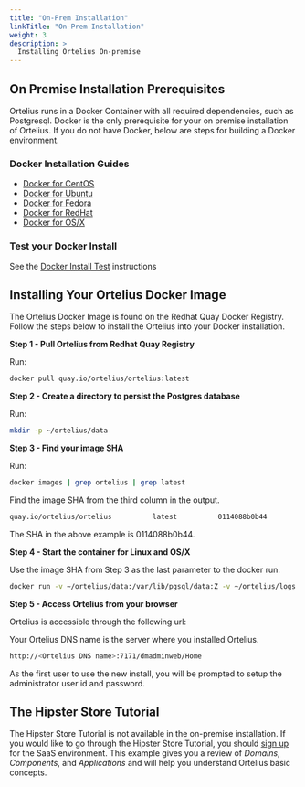 ```yaml
---
title: "On-Prem Installation"
linkTitle: "On-Prem Installation"
weight: 3
description: >
  Installing Ortelius On-premise
---
```


## On Premise Installation Prerequisites

Ortelius runs in a Docker Container with all required dependencies, such as Postgresql.  Docker is the only prerequisite for your on premise installation of Ortelius.  If you do not have Docker, below are steps for building a Docker environment.

### Docker Installation Guides

- [Docker for CentOS](https://docs.docker.com/engine/install/centos/)
- [Docker for Ubuntu](https://docs.docker.com/engine/install/ubuntu/)
- [Docker for Fedora](https://docs.docker.com/engine/install/fedora/)
- [Docker for RedHat](https://access.redhat.com/documentation/en-us/red_hat_enterprise_linux_atomic_host/7/html-single/getting_started_with_containers/index)
- [Docker for OS/X](https://docs.docker.com/docker-for-mac/install/)

### Test your Docker Install

See the [Docker Install Test](https://docs.docker.com/get-started/#test-docker-version) instructions

## Installing Your Ortelius Docker Image

The Ortelius Docker Image is found on the Redhat Quay Docker Registry. Follow the steps below to install the Ortelius into your Docker installation.

**Step 1 - Pull Ortelius from Redhat Quay Registry**

Run:

~~~bash
docker pull quay.io/ortelius/ortelius:latest
~~~

**Step 2 - Create a directory to persist the Postgres database**

Run:

~~~bash
mkdir -p ~/ortelius/data
~~~

**Step 3 - Find your image SHA**

Run:

~~~bash
docker images | grep ortelius | grep latest
~~~

Find the image SHA from the third column in the output.

~~~bash
quay.io/ortelius/ortelius          latest          0114088b0b44        6 days ago          3.32GB
~~~

The SHA in the above example is 0114088b0b44.

**Step 4 - Start the container for Linux and OS/X**

Use the image SHA from Step 3 as the last parameter to the docker run.

~~~bash
docker run -v ~/ortelius/data:/var/lib/pgsql/data:Z -v ~/ortelius/logs:/opt/ortelius/logs:Z -p 7171:8080 -d –hostname docker_dh -v ~/.ssh:/keys:Z 0114088b0b44
~~~

**Step 5 - Access Ortelius from your browser**

 Ortelius is accessible through the following url:

Your Ortelius DNS name is the server where you installed Ortelius.

```bash
http://<Ortelius DNS name>:7171/dmadminweb/Home
```

As the first user to use the new install, you will be prompted to setup the administrator user id and password.

## The Hipster Store Tutorial

The Hipster Store Tutorial is not available in the on-premise installation.  If you would like to go through the Hipster Store Tutorial, you should [sign up](/userguide/installation-and-support/0-saas-and-reverse-proxy/) for the SaaS environment. This example gives you a review of _Domains_, _Components_, and _Applications_ and will help you understand Ortelius basic concepts.
